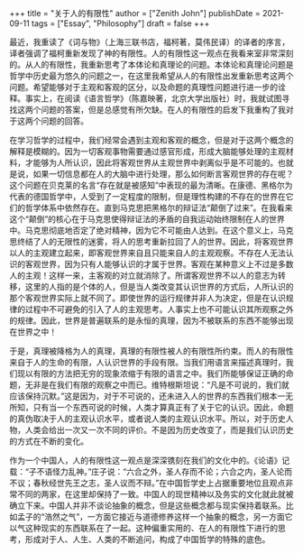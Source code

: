 +++
title = "关于人的有限性"
author = ["Zenith John"]
publishDate = 2021-09-11
tags = ["Essay", "Philosophy"]
draft = false
+++

最近，我重读了《词与物》（上海三联书店，福柯著，莫伟民译）的译者的序言，译者强调了福柯重新发现了神的有限性。人的有限性这一观点在我看来室非常深刻的。从人的有限性，我重新思考了本体论和真理论的问题。本体论和真理论问题是哲学中历史最为悠久的问题之一，在这里我希望从人的有限性出发重新思考这两个问题。希望能够对于主观和客观的区分，以及命题的真理性问题进行进一步的诠释。事实上，在阅读《语言哲学》（陈嘉映著，北京大学出版社）时，我就试图寻找这两个问题的答案，但是总感觉有所欠缺。在人的有限性的启发下我重构了我对于这两个问题的回答。

在学习哲学的过程中，我们经常会遇到主观和客观的概念，但是对于这两个概念的解释是模糊的。因为一切客观事物需要通过感官形成，形成大脑能够处理的主观材料，才能够为人所认识，因此将客观世界从主观世界中剥离似乎是不可能的。也就是说，如果一切信息都在人的大脑中进行处理，那么如何断言客观世界的存在呢？这个问题在贝克莱的名言“存在就是被感知”中表现的最为清晰。在康德、黑格尔为代表的德国哲学中，人受到了一定程度的限制，但是理性构建的不存在的世界在它们的哲学体系中依然存在。直到马克思把黑格尔的辩证法“颠倒了过来”。在我看来这个“颠倒”的核心在于马克思使得辩证法的矛盾的自我运动始终限制在人的世界中。马克思彻底地否定了绝对精神，因为它不可能由人达到。在这个意义上，马克思终结了人的无限性的迷雾，将人的思考重新拉回了人的世界。因此，将客观世界以人的主观建立起来，即客观世界来自且只能来自人的主观观察。不存在人无法认识的客观世界，因为只有人能够认识的才属于世界。客观在某种意义上不过是多数人的主观！这样一来，主客观的对立就消除了。所谓客观世界不以人的意志为转移，这里的人指的是个体的人，但是当人类改变其认识世界的方式后，人所认识的那个客观世界实际上就不同了。即使世界的运行规律并非人为决定，但是在认识规律的过程中不可避免的引入了人的主观思考。人事实上也不可能认识其所观察之外的规律。因此，世界是普遍联系的是永恒的真理，因为不被联系的东西不能够出现在世界之中！

于是，真理被降格为人的真理，真理的有限性被人的有限性所约束。而人的有限性来自于人的生命的有限，人认识世界的手段有限。当我们用语言来描述真理时，我们现以有限的方法把无穷的现象浓缩于有限的语言之中。我们所能够保证正确的命题，无非是在我们有限的观察之中而已。维特根斯坦说：“凡是不可说的，我们就应该保持沉默。”这是因为，对于不可说的，还未进入人的世界的东西我们根本一无所知，只有当一个东西可说的时候，人类才算真正有了关于它的认识。因此，命题的真伪取决于人的主观认识水平，或者说人类的主观认识水平。所以，对于历史人物，人类会给出一次又一次不同的评价。不是因为历史改变了，而是我们认识历史的方式在不断的变化。

作为一个中国人，人的有限性这一观点是深深镌刻在我们的文化中的。《论语》记载：“子不语怪力乱神。”庄子说：“六合之外，圣人存而不论；六合之内，圣人论而不议；春秋经世先王之志，圣人议而不辩。”在中国哲学史上占据重要地位且观点非常不同的两家，在这里却保持了一致。中国人的现世精神以及务实的文化就此就被确立下来。中国人并非不谈论抽象的概念，但是这些概念都与现实保持着联系。比如孟子的“浩然之气”，一方面它接近与道德修养这样一个抽象的概念，另一方面它以气这种现实的东西联系在了一起。这种偏重实用的、在人的有限性下进行的思考，形成对于人、人生、人类的不断追问，构成了中国哲学的特殊的底色。
